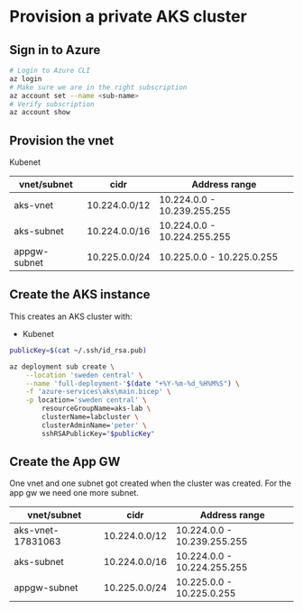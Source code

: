 # Provision a private AKS cluster

## Sign in to Azure

```bash
# Login to Azure CLI
az login
# Make sure we are in the right subscription
az account set --name <sub-name>
# Verify subscription
az account show
```

## Provision the vnet

Kubenet

vnet/subnet       | cidr             | Address range
------------------|------------------|------------------------------
aks-vnet          | 10.224.0.0/12    | 10.224.0.0   - 10.239.255.255
aks-subnet        | 10.224.0.0/16    | 10.224.0.0   - 10.224.255.255
appgw-subnet      | 10.225.0.0/24    | 10.225.0.0   - 10.225.0.255

<!-- Maybe use these when doing CNI? -->
<!-- aks-node-subnet   | 10.224.0.0/24    | 10.224.0.0   - 10.224.0.255 -->
<!-- aks-pod-subnet    | 10.224.128.0/17  | 10.224.128.0 - 10.224.255.255 -->

## Create the AKS instance

This creates an AKS cluster with:
- Kubenet

```bash
publicKey=$(cat ~/.ssh/id_rsa.pub)

az deployment sub create \
    --location 'sweden central' \
    --name 'full-deployment-'$(date "+%Y-%m-%d_%H%M%S") \
    -f 'azure-services\aks\main.bicep' \
    -p location='sweden central' \
        resourceGroupName=aks-lab \
        clusterName=labcluster \
        clusterAdminName='peter' \
        sshRSAPublicKey="$publicKey"
```

## Create the App GW

One vnet and one subnet got created when the cluster was created. For the app gw we need one more subnet.

vnet/subnet       | cidr           | Address range
------------------|----------------|------------------------------
aks-vnet-17831063 | 10.224.0.0/12  | 10.224.0.0 - 10.239.255.255
aks-subnet        | 10.224.0.0/16  | 10.224.0.0 - 10.224.255.255
appgw-subnet      | 10.225.0.0/24  | 10.225.0.0 - 10.225.0.255






